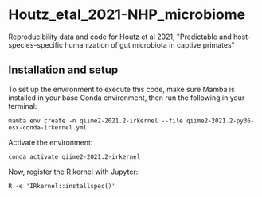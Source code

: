 # Houtz_etal_2021-NHP_microbiome
Reproducibility data and code for Houtz et al 2021, "Predictable and host-species-specific humanization of gut microbiota in captive primates"


## Installation and setup

To set up the environment to execute this code, make sure Mamba is installed in your base Conda environment, then run the following in your terminal:

```{bash}
mamba env create -n qiime2-2021.2-irkernel --file qiime2-2021.2-py36-osx-conda-irkernel.yml
```

Activate the environment:

```{bash}
conda activate qiime2-2021.2-irkernel
```

Now, register the R kernel with Jupyter:

```{bash}
R -e 'IRkernel::installspec()'
```
